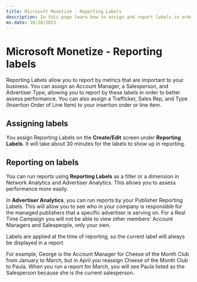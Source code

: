```yaml
---
title: Microsoft Monetize - Reporting Labels
description: In this page learn how to assign and report labels in order to better assess performance of your business.  
ms.date: 10/28/2023
---
```



# Microsoft Monetize - Reporting labels

Reporting Labels allow you to report by metrics that are important to
your business. You can assign an Account Manager, a Salesperson, and
Advertiser Type, allowing you to report by these labels in order to
better assess performance. You can also assign a Trafficker, Sales Rep,
and Type (Insertion Order of Line Item) to your insertion order or line
item.

## Assigning labels

You assign Reporting Labels on the
**Create/Edit** screen under **Reporting Labels**. It will take about 30 minutes for the labels to show up in
reporting.

## Reporting on labels

You can run reports using **Reporting Labels** as a filter or a dimension in
Network Analytics and Advertiser Analytics. This
allows you to assess performance more easily.

In **Advertiser Analytics**, you can run reports by your Publisher Reporting
Labels. This will allow you to see who in your company is responsible
for the managed publishers that a specific advertiser is serving on. For
a Real Time Campaign you will not be able to view other members' Account
Managers and Salespeople, only your own.

Labels are applied at the time of reporting, so the current label will
always be displayed in a report.

For example, George is the Account Manager for Cheese of the Month Club
from January to March, but in April you reassign Cheese of the Month
Club to Paula. When you run a report for March, you will see Paula
listed as the Salesperson because she is the current salesperson.

